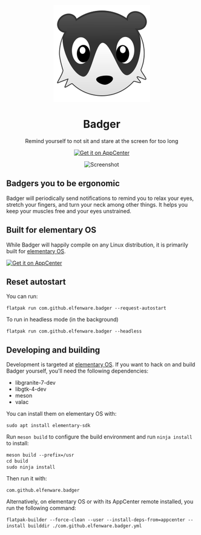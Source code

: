 <p align="center">
    <img src="data/icons/hicolor/128.svg" alt="Icon" />
</p>

<h1 align="center">Badger</h1>
<p align="center">Remind yourself to not sit and stare at the screen for too long</p>

<p align="center">
  <a href="https://appcenter.elementary.io/com.github.elfenware.badger">
    <img src="https://appcenter.elementary.io/badge.svg" alt="Get it on AppCenter" />
  </a>
</p>

<p align="center">
    <img src="data/window-screenshot.png" alt="Screenshot">
</p>


## Badgers you to be ergonomic

Badger will periodically send notifications to remind you to relax your eyes,
stretch your fingers, and turn your neck among other things. It helps you keep
your muscles free and your eyes unstrained.


## Built for elementary OS

While Badger will happily compile on any Linux distribution, it is primarily
built for [elementary OS].

[![Get it on AppCenter](https://appcenter.elementary.io/badge.svg)][AppCenter]


## Reset autostart

You can run:

```shell
flatpak run com.github.elfenware.badger --request-autostart
```

To run in headless mode (in the background)

```shell
flatpak run com.github.elfenware.badger --headless
```


## Developing and building

Development is targeted at [elementary OS]. If you want to hack on and
build Badger yourself, you'll need the following dependencies:

* libgranite-7-dev
* libgtk-4-dev
* meson
* valac

You can install them on elementary OS with:

```shell
sudo apt install elementary-sdk
```

Run `meson build` to configure the build environment and run `ninja install`
to install:

```shell
meson build --prefix=/usr
cd build
sudo ninja install
```

Then run it with:

```shell
com.github.elfenware.badger
```

Alternatively, on elementary OS or with its AppCenter remote installed, you run the following command:

```shell
flatpak-builder --force-clean --user --install-deps-from=appcenter --install builddir ./com.github.elfenware.badger.yml
```

[elementary OS]: https://elementary.io
[AppCenter]: https://appcenter.elementary.io/com.github.elfenware.badger
